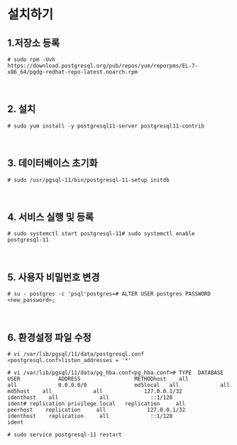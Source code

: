 # 설치하기

## 1.저장소 등록

```text
# sudo rpm -Uvh https://download.postgresql.org/pub/repos/yum/reporpms/EL-7-x86_64/pgdg-redhat-repo-latest.noarch.rpm
```

‌

## 2. 설치 <a id="2"></a>

```text
# sudo yum install -y postgresql11-server postgresql11-contrib
```

‌

## 3. 데이터베이스 초기화 <a id="3"></a>

```text
# sudo /usr/pgsql-11/bin/postgresql-11-setup initdb
```

‌

## 4. 서비스 실행 및 등록 <a id="4"></a>

```text
# sudo systemctl start postgresql-11# sudo systemctl enable postgresql-11
```

‌

## 5. 사용자 비밀번호 변경 <a id="5"></a>

```text
# su - postgres -c 'psql'postgres=# ALTER USER postgres PASSWORD <new_password>;
```

‌

## 6. 환경설정 파일 수정 <a id="6"></a>

```text
# vi /var/lib/pgsql/11/data/postgresql.conf​<postgresql.conf>listen_addresses = '*'
```

```text
# vi /var/lib/pgsql/11/data/pg_hba.conf​<pg_hba.conf># TYPE  DATABASE        USER            ADDRESS                 METHODhost    all             all             0.0.0.0/0               md5local   all             all                                     md5host    all             all             127.0.0.1/32            identhost    all             all             ::1/128                 ident​# replication privilege.local   replication     all                                     peerhost    replication     all             127.0.0.1/32            identhost    replication     all             ::1/128                 ident
```

```text
# sudo service postgresql-11 restart
```

